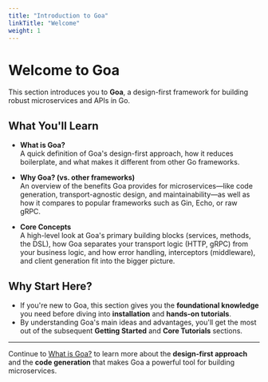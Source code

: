 ```yaml
---
title: "Introduction to Goa"
linkTitle: "Welcome"
weight: 1
---
```


# Welcome to Goa

This section introduces you to **Goa**, a design-first framework for building robust microservices and APIs in Go.

## What You'll Learn

- **What is Goa?**  
  A quick definition of Goa's design-first approach, how it reduces boilerplate, and what makes it different from other Go frameworks.

- **Why Goa? (vs. other frameworks)**  
  An overview of the benefits Goa provides for microservices—like code generation, transport-agnostic design, and maintainability—as well as how it compares to popular frameworks such as Gin, Echo, or raw gRPC.

- **Core Concepts**  
  A high-level look at Goa's primary building blocks (services, methods, the DSL), how Goa separates your transport logic (HTTP, gRPC) from your business logic, and how error handling, interceptors (middleware), and client generation fit into the bigger picture.

## Why Start Here?

- If you're new to Goa, this section gives you the **foundational knowledge** you need before diving into **installation** and **hands-on tutorials**.
- By understanding Goa's main ideas and advantages, you'll get the most out of the subsequent **Getting Started** and **Core Tutorials** sections.

---

Continue to [What is Goa?](./1-what-is-goa/) to learn more about the **design-first approach** and the **code generation** that makes Goa a powerful tool for building microservices.
